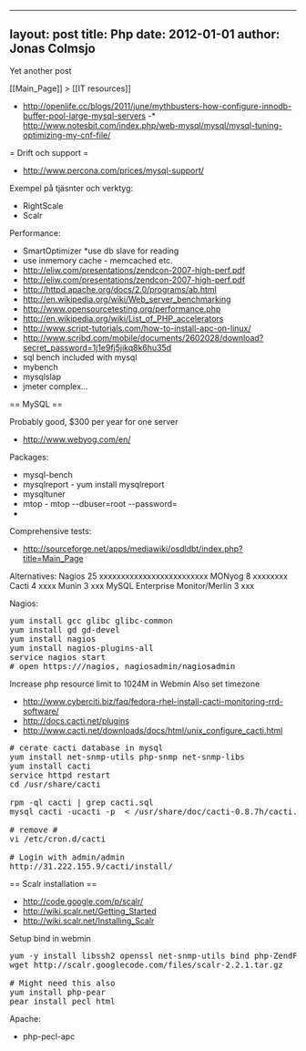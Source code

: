 
---
layout: post
title: Php
date: 2012-01-01
author: Jonas Colmsjo
---

Yet another post





[[Main_Page]] > [[IT resources]]

* http://openlife.cc/blogs/2011/june/mythbusters-how-configure-innodb-buffer-pool-large-mysql-servers
-* http://www.notesbit.com/index.php/web-mysql/mysql/mysql-tuning-optimizing-my-cnf-file/

= Drift och support =

* http://www.percona.com/prices/mysql-support/

Exempel på tjäsnter och verktyg:
* RightScale
* Scalr

Performance:
* SmartOptimizer
*use db slave for reading
* use inmemory cache - memcached etc.
* http://eliw.com/presentations/zendcon-2007-high-perf.pdf
* http://eliw.com/presentations/zendcon-2007-high-perf.pdf
* http://httpd.apache.org/docs/2.0/programs/ab.html
* http://en.wikipedia.org/wiki/Web_server_benchmarking
* http://www.opensourcetesting.org/performance.php
* http://en.wikipedia.org/wiki/List_of_PHP_accelerators
* http://www.script-tutorials.com/how-to-install-apc-on-linux/
* http://www.scribd.com/mobile/documents/2602028/download?secret_password=1j1e9fj5jikq8k6hu35d
* sql bench included with mysql
* mybench
* mysqlslap
* jmeter complex...



== MySQL ==

Probably good, $300 per year for one server
* http://www.webyog.com/en/

Packages:
* mysql-bench
* mysqlreport - yum install mysqlreport
* mysqltuner
* mtop - mtop --dbuser=root --password=
*

Comprehensive tests:
* http://sourceforge.net/apps/mediawiki/osdldbt/index.php?title=Main_Page

Alternatives: Nagios 25 xxxxxxxxxxxxxxxxxxxxxxxxx MONyog 8 xxxxxxxx Cacti 4 xxxx Munin 3 xxx MySQL Enterprise Monitor/Merlin 3 xxx

Nagios:
<pre>
yum install gcc glibc glibc-common
yum install gd gd-devel
yum install nagios
yum install nagios-plugins-all
service nagios start
# open https://<IP>/nagios, nagiosadmin/nagiosadmin
</pre>



Increase php resource limit to 1024M in Webmin
Also set timezone

* http://www.cyberciti.biz/faq/fedora-rhel-install-cacti-monitoring-rrd-software/
* http://docs.cacti.net/plugins
* http://www.cacti.net/downloads/docs/html/unix_configure_cacti.html

<pre>
# cerate cacti database in mysql
yum install net-snmp-utils php-snmp net-snmp-libs
yum install cacti
service httpd restart
cd /usr/share/cacti

rpm -ql cacti | grep cacti.sql
mysql cacti -ucacti -p  < /usr/share/doc/cacti-0.8.7h/cacti.sql

# remove #
vi /etc/cron.d/cacti

# Login with admin/admin
http://31.222.155.9/cacti/install/
</pre>


== Scalr installation ==

* http://code.google.com/p/scalr/
* http://wiki.scalr.net/Getting_Started
* http://wiki.scalr.net/Installing_Scalr

Setup bind in webmin

<pre>
yum -y install libssh2 openssl net-snmp-utils bind php-ZendFramework-Db-Adapter-Mysqli gettext php-php-gettext php-mcrypt mhash php-pecl-ssh2 php-xml php-pear-SOA php-snmp 
wget http://scalr.googlecode.com/files/scalr-2.2.1.tar.gz

# Might need this also
yum install php-pear
pear install pecl_html
</pre>


Apache:
* php-pecl-apc

